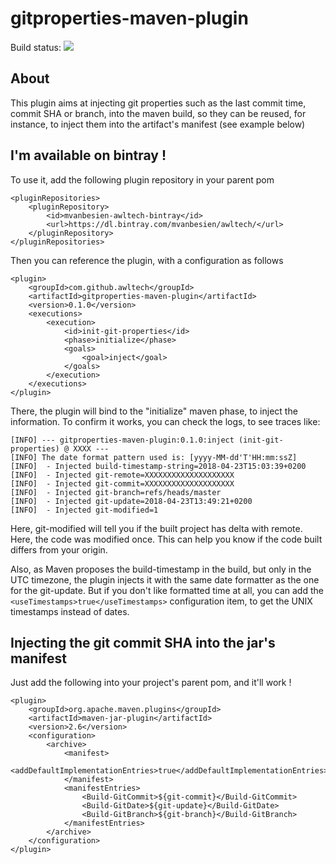 # gitproperties-maven-plugin

Build status: ![](https://travis-ci.org/awltech/gitproperties-maven-plugin.svg?branch=master)

## About

This plugin aims at injecting git properties such as the last commit time, commit SHA or branch, into the maven build, so they can be reused, for instance, to inject them into the artifact's manifest (see example below) 


## I'm available on bintray !

To use it, add the following plugin repository in your parent pom


```
<pluginRepositories>
	<pluginRepository>
		<id>mvanbesien-awltech-bintray</id>
		<url>https://dl.bintray.com/mvanbesien/awltech/</url>
	</pluginRepository>
</pluginRepositories>
```

Then you can reference the plugin, with a configuration as follows

```
<plugin>
	<groupId>com.github.awltech</groupId>
	<artifactId>gitproperties-maven-plugin</artifactId>
	<version>0.1.0</version>
	<executions>
		<execution>
			<id>init-git-properties</id>
			<phase>initialize</phase>
			<goals>
				<goal>inject</goal>
			</goals>
		</execution>
	</executions>
</plugin>
```

There, the plugin will bind to the "initialize" maven phase, to inject the information. To confirm it works, you can check the logs, to see traces like:

```
[INFO] --- gitproperties-maven-plugin:0.1.0:inject (init-git-properties) @ XXXX ---
[INFO] The date format pattern used is: [yyyy-MM-dd'T'HH:mm:ssZ]
[INFO]  - Injected build-timestamp-string=2018-04-23T15:03:39+0200
[INFO]  - Injected git-remote=XXXXXXXXXXXXXXXXXXXX
[INFO]  - Injected git-commit=XXXXXXXXXXXXXXXXXXXX
[INFO]  - Injected git-branch=refs/heads/master
[INFO]  - Injected git-update=2018-04-23T13:49:21+0200
[INFO]  - Injected git-modified=1
```

Here, git-modified will tell you if the built project has delta with remote. Here, the code was modified once. This can help you know if the code built differs from your origin.

Also, as Maven proposes the build-timestamp in the build, but only in the UTC timezone, the plugin injects it with the same date formatter as the one for the git-update. But if you don't like formatted time at all, you can add the ```<useTimestamps>true</useTimestamps>``` configuration item, to get the UNIX timestamps instead of dates.


## Injecting the git commit SHA into the jar's manifest

Just add the following into your project's parent pom, and it'll work !

```
<plugin>
	<groupId>org.apache.maven.plugins</groupId>
	<artifactId>maven-jar-plugin</artifactId>
	<version>2.6</version>
	<configuration>
		<archive>
			<manifest>
				<addDefaultImplementationEntries>true</addDefaultImplementationEntries>
			</manifest>
			<manifestEntries>
				<Build-GitCommit>${git-commit}</Build-GitCommit>
				<Build-GitDate>${git-update}</Build-GitDate>
				<Build-GitBranch>${git-branch}</Build-GitBranch>
			</manifestEntries>
		</archive>
	</configuration>
</plugin>

```
